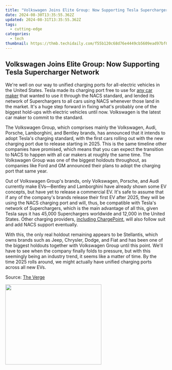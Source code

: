```yaml
---
title: "Volkswagen Joins Elite Group: Now Supporting Tesla Supercharger Network"
date: 2024-08-30T13:35:55.362Z
updated: 2024-08-31T13:35:55.362Z
tags:
  - cutting-edge
categories:
  - tech
thumbnail: https://thmb.techidaily.com/f55b120c68d76e4449cb5609ead97bf0a2f306573825bcc3d502f312c1d75f0b.png
---
```


## Volkswagen Joins Elite Group: Now Supporting Tesla Supercharger Network

We're well on our way to unified charging ports for all-electric vehicles in the United States. Tesla made its charging port free to use for [any car maker](https://extra-approaches.techidaily.com/prime-places-for-accessible-outstanding-vector-design-tools-for-2024/) that wanted to use it through the NACS standard, and lended its network of Superchargers to all cars using NACS whenever those land in the market. It's a huge step forward in fixing what's probably one of the biggest hold-ups with electric vehicles until now. Volkswagen is the latest car maker to commit to the standard.

 The Volkswagen Group, which comprises mainly the Volkswagen, Audi, Porsche, Lamborghini, and Bentley brands, has announced that it intends to adopt Tesla's charging standard, with the first cars rolling out with the new charging port due to release starting in 2025\. This is the same timeline other companies have promised, which means that you can expect the transition to NACS to happen with all car makers at roughly the same time. The Volkswagen Group was one of the biggest holdouts throughout, as companies like Ford and GM announced their plans to adopt the charging port that same year.

 Out of Volkswagen Group's brands, only Volkswagen, Porsche, and Audi currently make EVs—Bentley and Lamborghini have already shown some EV concepts, but have yet to release a commercial EV. It's safe to assume that if any of the company's brands release their first EV after 2025, they will be using the NACS charging port and will, thus, be compatible with Tesla's network of Superchargers, which is the main advantage of all this, given Tesla says it has 45,000 Superchargers worldwide and 12,000 in the United States. Other charging providers, [including ChargePoint](https://screen-mirror.techidaily.com/in-2024-how-to-do-vivo-y100i-screen-sharing-drfone-by-drfone-android/), will also follow suit and add NACS support eventually.

 With this, the only real holdout remaining appears to be Stellantis, which owns brands such as Jeep, Chrysler, Dodge, and Fiat and has been one of the biggest holdouts together with Volkswagen Group until this point. We'll have to see when the company finally folds to pressure, but with this seemingly being an industry trend, it seems like a matter of time. By the time 2025 rolls around, we might actually have unified charging ports across all new EVs.

 Source: [The Verge](https://www.theverge.com/2023/12/19/24008426/volkswagen-audi-porsche-tesla-nacs-ev-charging-plug)

<ins class="adsbygoogle"
     style="display:block"
     data-ad-format="autorelaxed"
     data-ad-client="ca-pub-7571918770474297"
     data-ad-slot="1223367746"></ins>



<ins class="adsbygoogle"
     style="display:block"
     data-ad-client="ca-pub-7571918770474297"
     data-ad-slot="8358498916"
     data-ad-format="auto"
     data-full-width-responsive="true"></ins>



<!-- affiliate ads begin -->
<a href="https://imp.i357552.net/c/5597632/863039/11832" target="_top" id="863039"><img src="//a.impactradius-go.com/display-ad/11832-863039" border="0" alt="" width="300" height="250"/></a>
<!-- affiliate ads end -->